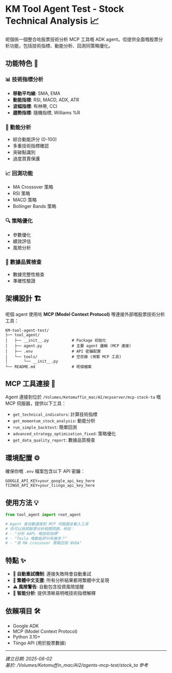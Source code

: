 # KM Tool Agent Test - Stock Technical Analysis 📈

呢個係一個整合咗股票技術分析 MCP 工具嘅 ADK agent。佢提供全面嘅股票分析功能，包括技術指標、動能分析、回測同策略優化。

## 功能特色 🚀

### 📊 技術指標分析
- **移動平均線**: SMA, EMA
- **動能指標**: RSI, MACD, ADX, ATR
- **波幅指標**: 布林帶, CCI
- **趨勢指標**: 隨機指標, Williams %R

### 🎯 動能分析
- 綜合動能評分 (0-100)
- 多重技術指標確認
- 突破點識別
- 過度買賣保護

### 📈 回測功能
- MA Crossover 策略
- RSI 策略
- MACD 策略  
- Bollinger Bands 策略

### 🔍 策略優化
- 參數優化
- 績效評估
- 風險分析

### 🔎 數據品質檢查
- 數據完整性檢查
- 準確性驗證

## 架構設計 🏗️

呢個 agent 使用咗 **MCP (Model Context Protocol)** 嚟連接外部嘅股票技術分析工具：

```
KM-tool-agent-test/
├── tool_agent/
│   ├── __init__.py          # Package 初始化
│   ├── agent.py             # 主要 agent 邏輯 (MCP 連接)
│   ├── .env                 # API 密鑰配置
│   └── tools/               # 空目錄 (用緊 MCP 工具)
│       └── __init__.py
└── README.md                # 呢個檔案
```

## MCP 工具連接 🔗

Agent 連接到位於 `/Volumes/Ketomuffin_mac/AI/mcpserver/mcp-stock-ta` 嘅 MCP 伺服器，提供以下工具：

- `get_technical_indicators`: 計算技術指標
- `get_momentum_stock_analysis`: 動能分析
- `run_simple_backtest`: 簡單回測
- `advanced_strategy_optimization_fixed`: 策略優化
- `get_data_quality_report`: 數據品質檢查

## 環境配置 ⚙️

確保你嘅 `.env` 檔案包含以下 API 密鑰：

```env
GOOGLE_API_KEY=your_google_api_key_here
TIINGO_API_KEY=your_tiingo_api_key_here
```

## 使用方法 💡

```python
from tool_agent import root_agent

# Agent 會自動連接到 MCP 伺服器並載入工具
# 你可以詢問股票分析相關問題，例如：
# - "分析 AAPL 嘅技術指標"
# - "Tesla 嘅動能評分係幾多？"
# - "用 MA crossover 策略回測 NVDA"
```

## 特點 ✨

- **🔄 自動重試機制**: 連接失敗時會自動重試
- **📝 繁體中文支援**: 所有分析結果都用繁體中文呈現
- **⚠️ 風險警告**: 自動包含投資風險提醒
- **🎯 智能分析**: 提供清晰易明嘅技術指標解釋

## 依賴項目 🛠️

- Google ADK
- MCP (Model Context Protocol)
- Python 3.10+
- Tiingo API (用於股票數據)

---

*建立日期: 2025-06-02*  
*基於: /Volumes/Ketomuffin_mac/AI2/agents-mcp-test/stock_ta 參考*
